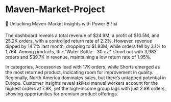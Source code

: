 # Maven-Market-Project
🌟 Unlocking Maven-Market Insights with Power BI! 📊

The dashboard reveals a total revenue of $24.9M, a profit of $10.5M, and 25.2K orders, with a controlled return rate of 2.2%. However, revenue dipped by 14.7% last month, dropping to $1.83M, while orders fell by 3.1% to 1,764. Among products, the "Water Bottle - 30 oz." stood out with 3,983 orders and $39.7K in revenue, maintaining a low return rate of 1.95%.

In categories, Accessories lead with 17K orders, while Shorts emerged as the most returned product, indicating room for improvement in quality. Regionally, North America dominates sales, but there’s untapped potential in Europe. Customer insights reveal skilled manual workers account for the highest orders at 7.9K, yet the high-income group lags with just 2.8K orders, showing opportunities for premium product offerings.
